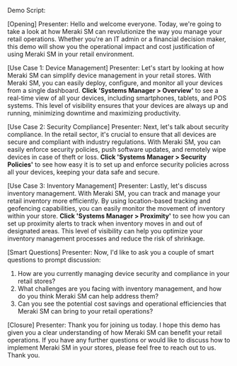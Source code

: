 Demo Script:

[Opening]
Presenter: Hello and welcome everyone. Today, we're going to take a look at how Meraki SM can revolutionize the way you manage your retail operations. Whether you're an IT admin or a financial decision maker, this demo will show you the operational impact and cost justification of using Meraki SM in your retail environment.

[Use Case 1: Device Management]
Presenter: Let's start by looking at how Meraki SM can simplify device management in your retail stores. With Meraki SM, you can easily deploy, configure, and monitor all your devices from a single dashboard. **Click 'Systems Manager > Overview'** to see a real-time view of all your devices, including smartphones, tablets, and POS systems. This level of visibility ensures that your devices are always up and running, minimizing downtime and maximizing productivity.

[Use Case 2: Security Compliance]
Presenter: Next, let's talk about security compliance. In the retail sector, it's crucial to ensure that all devices are secure and compliant with industry regulations. With Meraki SM, you can easily enforce security policies, push software updates, and remotely wipe devices in case of theft or loss. **Click 'Systems Manager > Security Policies'** to see how easy it is to set up and enforce security policies across all your devices, keeping your data safe and secure.

[Use Case 3: Inventory Management]
Presenter: Lastly, let's discuss inventory management. With Meraki SM, you can track and manage your retail inventory more efficiently. By using location-based tracking and geofencing capabilities, you can easily monitor the movement of inventory within your store. **Click 'Systems Manager > Proximity'** to see how you can set up proximity alerts to track when inventory moves in and out of designated areas. This level of visibility can help you optimize your inventory management processes and reduce the risk of shrinkage.

[Smart Questions]
Presenter: Now, I'd like to ask you a couple of smart questions to prompt discussion:
1. How are you currently managing device security and compliance in your retail stores?
2. What challenges are you facing with inventory management, and how do you think Meraki SM can help address them?
3. Can you see the potential cost savings and operational efficiencies that Meraki SM can bring to your retail operations?

[Closure]
Presenter: Thank you for joining us today. I hope this demo has given you a clear understanding of how Meraki SM can benefit your retail operations. If you have any further questions or would like to discuss how to implement Meraki SM in your stores, please feel free to reach out to us. Thank you.